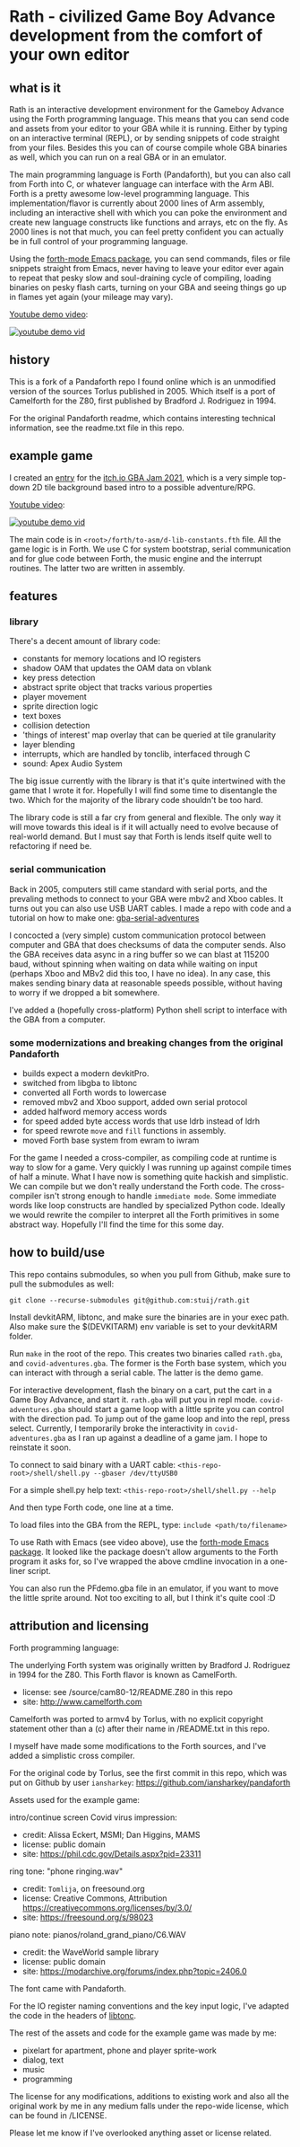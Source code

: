 # Rath - civilized Game Boy Advance development from the comfort of your own editor

## what is it

Rath is an interactive development environment for the Gameboy Advance using the
Forth programming language. This means that you can send code and assets from
your editor to your GBA while it is running. Either by typing on an interactive
terminal (REPL), or by sending snippets of code straight from your
files. Besides this you can of course compile whole GBA binaries as well, which
you can run on a real GBA or in an emulator.

The main programming language is Forth (Pandaforth), but you can also call from
Forth into C, or whatever language can interface with the Arm ABI. Forth is a
pretty awesome low-level programming language. This implementation/flavor is
currently about 2000 lines of Arm assembly, including an interactive shell with
which you can poke the environment and create new language constructs like
functions and arrays, etc on the fly. As 2000 lines is not that much, you can
feel pretty confident you can actually be in full control of your programming
language.

Using the [forth-mode Emacs
package](https://github.com/larsbrinkhoff/forth-mode), you can send commands,
files or file snippets straight from Emacs, never having to leave your editor
ever again to repeat that pesky slow and soul-draining cycle of compiling,
loading binaries on pesky flash carts, turning on your GBA and seeing things go
up in flames yet again (your mileage may vary).

[Youtube demo video](https://www.youtube.com/watch?v=tLI-5SVOY5A):

[![youtube demo
vid](https://img.youtube.com/vi/tLI-5SVOY5A/sddefault.jpg)](https://www.youtube.com/watch?v=tLI-5SVOY5A)

## history

This is a fork of a Pandaforth repo I found online which is an unmodified
version of the sources Torlus published in 2005. Which itself is a port of
Camelforth for the Z80, first published by Bradford J. Rodriguez in 1994.

For the original Pandaforth readme, which contains interesting technical
information, see the readme.txt file in this repo.

## example game

I created an [entry](https://klomp.itch.io/covid-adventure) for the [itch.io GBA Jam
2021](https://itch.io/jam/gbajam21), which is a very simple top-down 2D tile
background based intro to a possible adventure/RPG.

[Youtube video](https://www.youtube.com/watch?v=sxgEoEmLS8s):

[![youtube demo
vid](https://img.youtube.com/vi/sxgEoEmLS8s/sddefault.jpg)](https://www.youtube.com/watch?v=sxgEoEmLS8s)


The main code is in `<root>/forth/to-asm/d-lib-constants.fth` file. All the game
logic is in Forth. We use C for system bootstrap, serial communication and for
glue code between Forth, the music engine and the interrupt routines. The latter
two are written in assembly.

## features

### library

There's a decent amount of library code:
- constants for memory locations and IO registers
- shadow OAM that updates the OAM data on vblank
- key press detection
- abstract sprite object that tracks various properties
- player movement
- sprite direction logic
- text boxes
- collision detection
- 'things of interest' map overlay that can be queried at tile granularity
- layer blending
- interrupts, which are handled by tonclib, interfaced through C
- sound: Apex Audio System

The big issue currently with the library is that it's quite intertwined with the
game that I wrote it for. Hopefully I will find some time to disentangle the
two. Which for the majority of the library code shouldn't be too hard.

The library code is still a far cry from general and flexible. The only way it
will move towards this ideal is if it will actually need to evolve because of
real-world demand. But I must say that Forth is lends itself quite well to
refactoring if need be.


### serial communication

Back in 2005, computers still came standard with serial ports, and the prevaling
methods to connect to your GBA were mbv2 and Xboo cables. It turns out you can
also use USB UART cables. I made a repo with code and a tutorial on how to make
one: [gba-serial-adventures](https://github.com/stuij/gba-serial-adventures)

I concocted a (very simple) custom communication protocol between computer and
GBA that does checksums of data the computer sends. Also the GBA receives data
async in a ring buffer so we can blast at 115200 baud, without spinning when
waiting on data while waiting on input (perhaps Xboo and MBv2 did this too, I
have no idea). In any case, this makes sending binary data at reasonable speeds
possible, without having to worry if we dropped a bit somewhere.

I've added a (hopefully cross-platform) Python shell script to interface with
the GBA from a computer.

### some modernizations and breaking changes from the original Pandaforth

- builds expect a modern devkitPro.
- switched from libgba to libtonc
- converted all Forth words to lowercase
- removed mbv2 and Xboo support, added own serial protocol
- added halfword memory access words
- for speed added byte access words that use ldrb instead of ldrh
- for speed rewrote `move` and `fill` functions in assembly.
- moved Forth base system from ewram to iwram

For the game I needed a cross-compiler, as compiling code at runtime is way to
slow for a game. Very quickly I was running up against compile times of half a
minute. What I have now is something quite hackish and simplistic. We can
compile but we don't really understand the Forth code. The cross-compiler isn't
strong enough to handle `immediate mode`. Some immediate words like loop
constructs are handled by specialized Python code. Ideally we would rewrite the
compiler to interpret all the Forth primitives in some abstract way. Hopefully
I'll find the time for this some day.

## how to build/use

This repo contains submodules, so when you pull from Github, make sure to pull
the submodules as well:

    git clone --recurse-submodules git@github.com:stuij/rath.git

Install devkitARM, libtonc, and make sure the binaries are in your exec
path. Also make sure the $(DEVKITARM) env variable is set to your devkitARM
folder.

Run `make` in the root of the repo. This creates two binaries called `rath.gba`,
and `covid-adventures.gba`. The former is the Forth base system, which you can
interact with through a serial cable. The latter is the demo game.

For interactive development, flash the binary on a cart, put the cart in a Game
Boy Advance, and start it. `rath.gba` will put you in repl
mode. `covid-adventures.gba` should start a game loop with a little sprite you
can control with the direction pad. To jump out of the game loop and into the
repl, press select. Currently, I temporarily broke the interactivity in
`covid-adventures.gba` as I ran up against a deadline of a game jam. I hope to
reinstate it soon.

To connect to said binary with a UART cable:
`<this-repo-root>/shell/shell.py --gbaser /dev/ttyUSB0`

For a simple shell.py help text:
`<this-repo-root>/shell/shell.py --help`

And then type Forth code, one line at a time.

To load files into the GBA from the REPL, type:
`include <path/to/filename>`

To use Rath with Emacs (see video above), use the [forth-mode Emacs
package](https://github.com/larsbrinkhoff/forth-mode). It looked like the
package doesn't allow arguments to the Forth program it asks for, so I've
wrapped the above cmdline invocation in a one-liner script.

You can also run the PFdemo.gba file in an emulator, if you want to move the
little sprite around. Not too exciting to all, but I think it's quite cool :D


## attribution and licensing

Forth programming language:

The underlying Forth system was originally written by Bradford J. Rodriguez in
1994 for the Z80. This Forth flavor is known as CamelForth.

- license: see <root>/source/cam80-12/README.Z80 in this repo
- site: http://www.camelforth.com

Camelforth was ported to armv4 by Torlus, with no explicit copyright statement
other than a (c) after their name in <root>/README.txt in this repo.

I myself have made some modifications to the Forth sources, and I've added a
simplistic cross compiler.

For the original code by Torlus, see the first commit in this repo, which was
put on Github by user `iansharkey`: https://github.com/iansharkey/pandaforth


Assets used for the example game:

intro/continue screen Covid virus impression:
- credit: Alissa Eckert, MSMI; Dan Higgins, MAMS
- license: public domain
- site: https://phil.cdc.gov/Details.aspx?pid=23311

ring tone: "phone ringing.wav"
- credit: `Tomlija`, on freesound.org
- license: Creative Commons, Attribution
  https://creativecommons.org/licenses/by/3.0/
- site: https://freesound.org/s/98023

piano note: pianos/roland_grand_piano/C6.WAV
- credit: the WaveWorld sample library
- license: public domain
- site: https://modarchive.org/forums/index.php?topic=2406.0

The font came with Pandaforth.

For the IO register naming conventions and the key input logic, I've adapted the
code in the headers of [libtonc](https://github.com/devkitPro/libtonc).

The rest of the assets and code for the example game was made by me:
- pixelart for apartment, phone and player sprite-work
- dialog, text
- music
- programming


The license for any modifications, additions to existing work and also all the
original work by me in any medium falls under the repo-wide license, which can
be found in <root>/LICENSE.

Please let me know if I've overlooked anything asset or license related.
